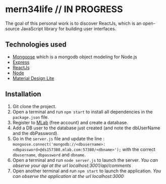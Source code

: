 # mern34life // **IN PROGRESS**
The goal of this personal work is to discover ReactJs, which is an open-source JavaScript library for building user interfaces.

## Technologies used
- [Mongoose](http://mongoosejs.com/) which is a mongodb object modeling for Node.js
- [Express](http://expressjs.com/)
- [ReactJs](https://facebook.github.io/react/)
- [Node](https://nodejs.org/en/)
- [Material Design Lite](https://getmdl.io/)

## Installation
1. Git clone the project.
2. Open a terminal and run `npm start` to install all dependencies in the `package.json` file.
3. Register to [MLab](https://mlab.com/) (free account) and create a database.
4. Add a DB user to the database just created (and note the dbUserName and the dbPassword).
5. Go in the `server.js` file and update the line : `mongoose.connect('mongodb://<dbusername>:<dbpassword>@ds157380.mlab.com:57380/<dbname>');` with the correct `dbusername`, `dbpassword` and `dbname`.
6. Open a terminal and run `node server.js` to launch the server. *You can observe your api at the url localhost:3001/api/comments*
7. Open another terminal and run `npm start` to launch the application. *You can observe the application at the url localhost:3000*
